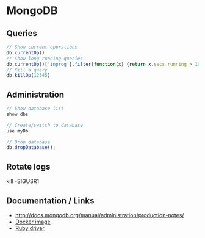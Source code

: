 # MongoDB

## Queries

```javascript
// Show current operations
db.currentOp()
// Show long running queries
db.currentOp()['inprog'].filter(function(x) {return x.secs_running > 10})
// Kill a query
db.killOp(12345)
```

## Administration

```javascript
// Show database list
show dbs

// Create/switch to database
use myDb

// Drop database
db.dropDatabase();
```

## Rotate logs

 kill -SIGUSR1 <mongod pid>

## Documentation / Links

* <http://docs.mongodb.org/manual/administration/production-notes/>
* [Docker image](https://hub.docker.com/_/mongo)
* [Ruby driver](https://github.com/mongodb/mongo-ruby-driver)
